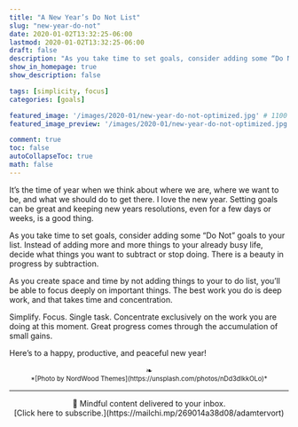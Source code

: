```yaml
---
title: "A New Year’s Do Not List"
slug: "new-year-do-not"
date: 2020-01-02T13:32:25-06:00
lastmod: 2020-01-02T13:32:25-06:00
draft: false
description: "As you take time to set goals, consider adding some “Do Not” goals to your list. There is a beauty in progress by subtraction."
show_in_homepage: true
show_description: false

tags: [simplicity, focus]
categories: [goals]

featured_image: '/images/2020-01/new-year-do-not-optimized.jpg' # 1100 px width
featured_image_preview: '/images/2020-01/new-year-do-not-optimized.jpg' # 560x170 px for preview image

comment: true
toc: false
autoCollapseToc: true
math: false
---
```

It’s the time of year when we think about where we are, where we want to be, and what we should do to get there. I love the new year. Setting goals can be great and keeping new years resolutions, even for a few days or weeks, is a good thing.
<!--more-->

As you take time to set goals, consider adding some “Do Not” goals to your list. Instead of adding more and more things to your already busy life, decide what things you want to subtract or stop doing. There is a beauty in progress by subtraction. 

As you create space and time by not adding things to your to do list, you’ll be able to focus deeply on important things. The best work you do is deep work, and that takes time and concentration. 

Simplify. Focus. Single task. Concentrate exclusively on the work you are doing at this moment. Great progress comes through the accumulation of small gains.

Here’s to a happy, productive, and peaceful new year!

<center>❧</center>
<center><small> *[Photo by NordWood Themes](https://unsplash.com/photos/nDd3dIkkOLo)* </small>

---
<center>
📨 Mindful content delivered to your inbox. <br>[Click here to subscribe.](https://mailchi.mp/269014a38d08/adamtervort)</center>